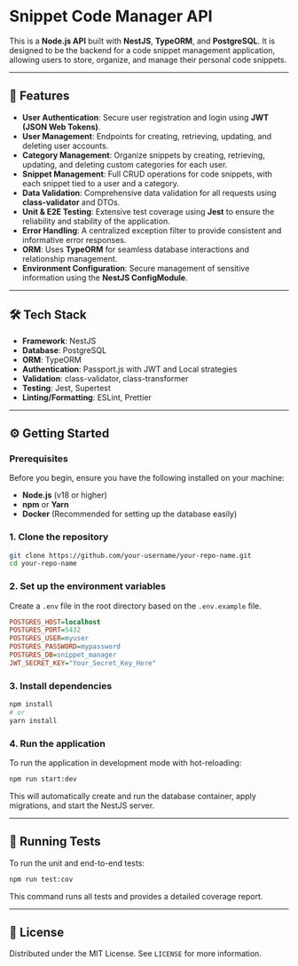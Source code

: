 # Snippet Code Manager API

This is a **Node.js API** built with **NestJS**, **TypeORM**, and **PostgreSQL**. It is designed to be the backend for a code snippet management application, allowing users to store, organize, and manage their personal code snippets.

-----

## 🚀 Features

  * **User Authentication**: Secure user registration and login using **JWT (JSON Web Tokens)**.
  * **User Management**: Endpoints for creating, retrieving, updating, and deleting user accounts.
  * **Category Management**: Organize snippets by creating, retrieving, updating, and deleting custom categories for each user.
  * **Snippet Management**: Full CRUD operations for code snippets, with each snippet tied to a user and a category.
  * **Data Validation**: Comprehensive data validation for all requests using **class-validator** and DTOs.
  * **Unit & E2E Testing**: Extensive test coverage using **Jest** to ensure the reliability and stability of the application.
  * **Error Handling**: A centralized exception filter to provide consistent and informative error responses.
  * **ORM**: Uses **TypeORM** for seamless database interactions and relationship management.
  * **Environment Configuration**: Secure management of sensitive information using the **NestJS ConfigModule**.

-----

## 🛠️ Tech Stack

  * **Framework**: NestJS
  * **Database**: PostgreSQL
  * **ORM**: TypeORM
  * **Authentication**: Passport.js with JWT and Local strategies
  * **Validation**: class-validator, class-transformer
  * **Testing**: Jest, Supertest
  * **Linting/Formatting**: ESLint, Prettier

-----

## ⚙️ Getting Started

### Prerequisites

Before you begin, ensure you have the following installed on your machine:

  * **Node.js** (v18 or higher)
  * **npm** or **Yarn**
  * **Docker** (Recommended for setting up the database easily)

### 1\. Clone the repository

```sh
git clone https://github.com/your-username/your-repo-name.git
cd your-repo-name
```

### 2\. Set up the environment variables

Create a `.env` file in the root directory based on the `.env.example` file.

```ini
POSTGRES_HOST=localhost
POSTGRES_PORT=5432
POSTGRES_USER=myuser
POSTGRES_PASSWORD=mypassword
POSTGRES_DB=snippet_manager
JWT_SECRET_KEY="Your_Secret_Key_Here"
```

### 3\. Install dependencies

```sh
npm install
# or
yarn install
```

### 4\. Run the application

To run the application in development mode with hot-reloading:

```sh
npm run start:dev
```

This will automatically create and run the database container, apply migrations, and start the NestJS server.

-----

## 🧪 Running Tests

To run the unit and end-to-end tests:

```sh
npm run test:cov
```

This command runs all tests and provides a detailed coverage report.

-----

## 📄 License

Distributed under the MIT License. See `LICENSE` for more information.